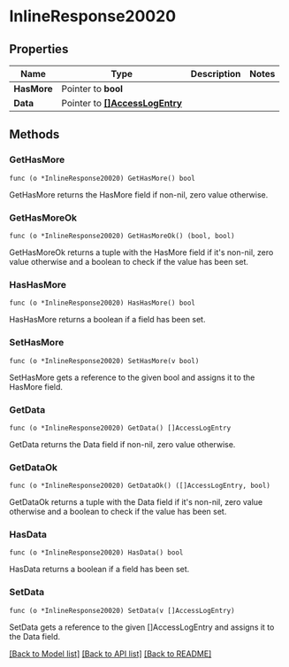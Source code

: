 # InlineResponse20020

## Properties

Name | Type | Description | Notes
------------ | ------------- | ------------- | -------------
**HasMore** | Pointer to **bool** |  | 
**Data** | Pointer to [**[]AccessLogEntry**](AccessLogEntry.md) |  | 

## Methods

### GetHasMore

`func (o *InlineResponse20020) GetHasMore() bool`

GetHasMore returns the HasMore field if non-nil, zero value otherwise.

### GetHasMoreOk

`func (o *InlineResponse20020) GetHasMoreOk() (bool, bool)`

GetHasMoreOk returns a tuple with the HasMore field if it's non-nil, zero value otherwise
and a boolean to check if the value has been set.

### HasHasMore

`func (o *InlineResponse20020) HasHasMore() bool`

HasHasMore returns a boolean if a field has been set.

### SetHasMore

`func (o *InlineResponse20020) SetHasMore(v bool)`

SetHasMore gets a reference to the given bool and assigns it to the HasMore field.

### GetData

`func (o *InlineResponse20020) GetData() []AccessLogEntry`

GetData returns the Data field if non-nil, zero value otherwise.

### GetDataOk

`func (o *InlineResponse20020) GetDataOk() ([]AccessLogEntry, bool)`

GetDataOk returns a tuple with the Data field if it's non-nil, zero value otherwise
and a boolean to check if the value has been set.

### HasData

`func (o *InlineResponse20020) HasData() bool`

HasData returns a boolean if a field has been set.

### SetData

`func (o *InlineResponse20020) SetData(v []AccessLogEntry)`

SetData gets a reference to the given []AccessLogEntry and assigns it to the Data field.


[[Back to Model list]](../README.md#documentation-for-models) [[Back to API list]](../README.md#documentation-for-api-endpoints) [[Back to README]](../README.md)


